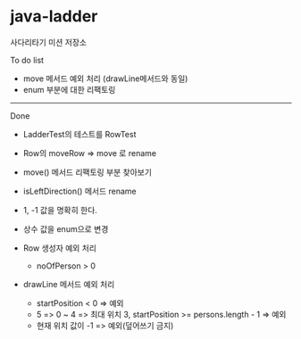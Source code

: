 # java-ladder
사다리타기 미션 저장소

To do list
- move 메서드 예외 처리 (drawLine메서드와 동일)
- enum 부분에 대한 리팩토링

---
Done
- LadderTest의 테스트를 RowTest
- Row의 moveRow => move 로 rename
- move() 메서드 리팩토링 부분 찾아보기

- isLeftDirection() 메서드 rename
- 1, -1 값을 명확히 한다.
- 상수 값을 enum으로 변경

- Row 생성자 예외 처리
    - noOfPerson > 0
- drawLine 메서드 예외 처리
    - startPosition < 0 => 예외
    - 5 => 0 ~ 4 => 최대 위치 3, startPosition >= persons.length - 1 => 예외
    - 현재 위치 값이 -1 => 예외(덮어쓰기 금지)